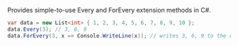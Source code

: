 Provides simple-to-use Every<T> and ForEvery<T> extension methods in C#.

```csharp
var data = new List<int> { 1, 2, 3, 4, 5, 6, 7, 8, 9, 10 };
data.Every(3); // 3, 6, 9
data.ForEvery(3, x => Console.WriteLine(x)); // writes 3, 6, 9 to the console
```